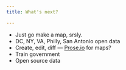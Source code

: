 ```yaml
---
title: What's next?

---
```


* Just go make a map, srsly.
* DC, NY, VA, Philly, San Antonio open data
* Create, edit, diff — [Prose.io](http://prose.io) for maps?
* Train government
* Open source data